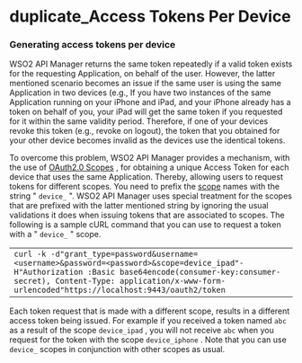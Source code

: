 # duplicate\_Access Tokens Per Device

### Generating access tokens per device

WSO2 API Manager returns the same token repeatedly if a valid token exists for the requesting Application, on behalf of the user. However, the latter mentioned scenario becomes an issue if the same user is using the same Application in two devices (e.g., If you have two instances of the same Application running on your iPhone and iPad, and your iPhone already has a token on behalf of you, your iPad will get the same token if you requested for it within the same validity period. Therefore, if one of your devices revoke this token (e.g., revoke on logout), the token that you obtained for your other device becomes invalid as the devices use the identical tokens.

To overcome this problem, WSO2 API Manager provides a mechanism, with the use of [OAuth2.0 Scopes](https://docs.wso2.com/display/AM300/Key+Concepts#KeyConcepts-OAuthscopes) , for obtaining a unique Access Token for each device that uses the same Application. Thereby, allowing users to request tokens for different scopes. You need to prefix the [scope](https://docs.wso2.com/display/AM300/Key+Concepts#KeyConcepts-OAuthscopes) names with the string " `device_` ". WSO2 API Manager uses special treatment for the scopes that are prefixed with the latter mentioned string by ignoring the usual validations it does when issuing tokens that are associated to scopes. The following is a sample cURL command that you can use to request a token with a " `device_` " scope.

|                                                                                                                                                                                                                                                                                                                                                                                                                                                                  |
|------------------------------------------------------------------------------------------------------------------------------------------------------------------------------------------------------------------------------------------------------------------------------------------------------------------------------------------------------------------------------------------------------------------------------------------------------------------|
| `curl -k -d"grant_type=password&username=<username>&password=<password>&scope=device_ipad"-H"Authorization :Basic base64encode(consumer-key:consumer-secret), Content-Type: application/x-www-form-urlencoded"https://localhost:9443/oauth2/token` |

Each token request that is made with a different scope, results in a different access token being issued. For example if you received a token named `abc` as a result of the scope `device_ipad` , you will not receive `abc` when you request for the token with the scope `device_iphone` . Note that you can use `device_` scopes in conjunction with other scopes as usual.
